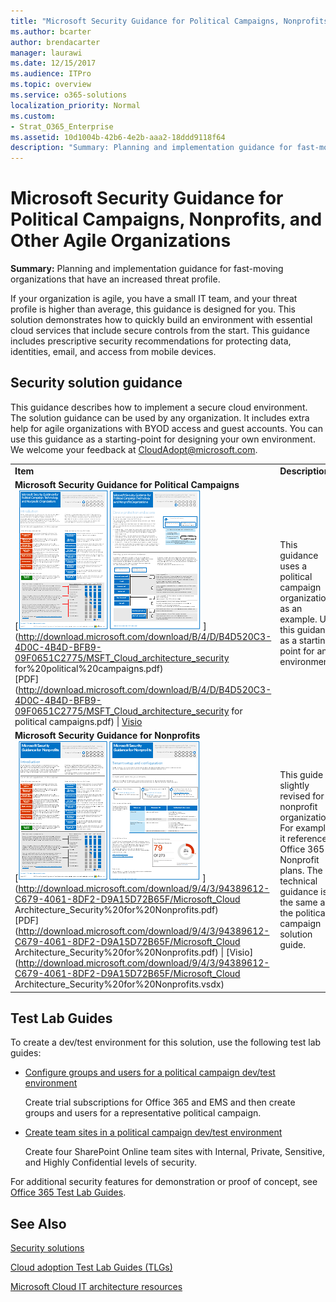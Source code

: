```yaml
---
title: "Microsoft Security Guidance for Political Campaigns, Nonprofits, and Other Agile Organizations"
ms.author: bcarter
author: brendacarter
manager: laurawi
ms.date: 12/15/2017
ms.audience: ITPro
ms.topic: overview
ms.service: o365-solutions
localization_priority: Normal
ms.custom:
- Strat_O365_Enterprise
ms.assetid: 10d1004b-42b6-4e2b-aaa2-18ddd9118f64
description: "Summary: Planning and implementation guidance for fast-moving organizations that have an increased threat profile."
---
```


# Microsoft Security Guidance for Political Campaigns, Nonprofits, and Other Agile Organizations

 **Summary:** Planning and implementation guidance for fast-moving organizations that have an increased threat profile.
  
If your organization is agile, you have a small IT team, and your threat profile is higher than average, this guidance is designed for you. This solution demonstrates how to quickly build an environment with essential cloud services that include secure controls from the start. This guidance includes prescriptive security recommendations for protecting data, identities, email, and access from mobile devices.
  
## Security solution guidance

This guidance describes how to implement a secure cloud environment. The solution guidance can be used by any organization. It includes extra help for agile organizations with BYOD access and guest accounts. You can use this guidance as a starting-point for designing your own environment. We welcome your feedback at [CloudAdopt@microsoft.com](mailto:CloudAdopt@microsoft.com). 
  
|||
|:-----|:-----|
|**Item** <br/> |**Description** <br/> |
|**Microsoft Security Guidance for Political Campaigns** <br/> [![Thumb nail for mini poster set.](images/d370ce28-ca40-4930-9a2c-907312aa06c8.png)          ](http://download.microsoft.com/download/B/4/D/B4D520C3-4D0C-4B4D-BFB9-09F0651C2775/MSFT_Cloud_architecture_security for%20political%20campaigns.pdf) <br/> [PDF](http://download.microsoft.com/download/B/4/D/B4D520C3-4D0C-4B4D-BFB9-09F0651C2775/MSFT_Cloud_architecture_security for political campaigns.pdf)  \| [Visio](http://download.microsoft.com/download/B/4/D/B4D520C3-4D0C-4B4D-BFB9-09F0651C2775/MSFT_Cloud_architecture_security%20for%20political%20campaigns.vsdx) <br/> |This guidance uses a political campaign organization as an example. Use this guidance as a starting point for any environment.  <br/> |
|**Microsoft Security Guidance for Nonprofits** <br/> [![Thumnail image for downloadable file](images/e4784889-1c69-4067-9a8f-31d31d1eceea.png)          ](http://download.microsoft.com/download/9/4/3/94389612-C679-4061-8DF2-D9A15D72B65F/Microsoft_Cloud Architecture_Security%20for%20Nonprofits.pdf) <br/> [PDF](http://download.microsoft.com/download/9/4/3/94389612-C679-4061-8DF2-D9A15D72B65F/Microsoft_Cloud Architecture_Security%20for%20Nonprofits.pdf)  \| [Visio](http://download.microsoft.com/download/9/4/3/94389612-C679-4061-8DF2-D9A15D72B65F/Microsoft_Cloud Architecture_Security%20for%20Nonprofits.vsdx) <br/> |This guide is slightly revised for nonprofit organizations. For example, it references Office 365 Nonprofit plans. The technical guidance is the same as the political campaign solution guide.  <br/> |
   
## Test Lab Guides

To create a dev/test environment for this solution, use the following test lab guides: 
  
- [Configure groups and users for a political campaign dev/test environment](configure-groups-and-users-for-a-political-campaign-dev-test-environment.md)
    
     Create trial subscriptions for Office 365 and EMS and then create groups and users for a representative political campaign.
    
- [Create team sites in a political campaign dev/test environment](create-team-sites-in-a-political-campaign-dev-test-environment.md)
    
    Create four SharePoint Online team sites with Internal, Private, Sensitive, and Highly Confidential levels of security.
    
For additional security features for demonstration or proof of concept, see [Office 365 Test Lab Guides](http://aka.ms/o365tlgs).
  
## See Also

[Security solutions](security-solutions.md)
  
[Cloud adoption Test Lab Guides (TLGs)](cloud-adoption-test-lab-guides-tlgs.md)
  
[Microsoft Cloud IT architecture resources](microsoft-cloud-it-architecture-resources.md)



